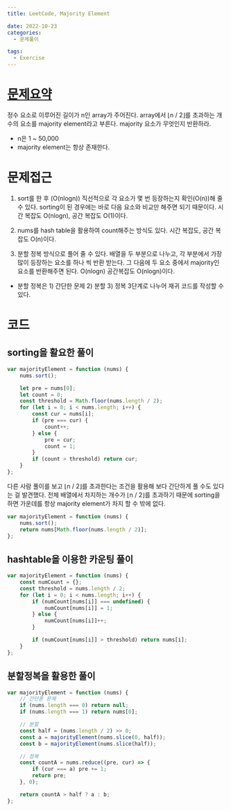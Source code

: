 ```yaml
---
title: LeetCode, Majority Element

date: 2022-10-23
categories:
  - 문제풀이

tags:
  - Exercise
---
```


# [문제요약](https://leetcode.com/problems/majority-element/)

정수 요소로 이루어진 길이가 n인 array가 주어진다. array에서 ⌊n / 2⌋를 초과하는 개수의 요소를 majority element라고 부른다. majority 요소가 무엇인지 반환하라.

- n은 1 ~ 50,000
- majority element는 항상 존재한다.

# 문제접근

1. sort를 한 후 (O(nlogn)) 직선적으로 각 요소가 몇 번 등장하는지 확인(O(n))해 줄 수 있다. sorting이 된 경우에는 바로 다음 요소와 비교만 해주면 되기 때문이다. 시간 복잡도 O(nlogn), 공간 복잡도 O(1)이다.

2. nums를 hash table을 활용하여 count해주는 방식도 있다. 시간 복잡도, 공간 복잡도 O(n)이다.

3. 분할 정복 방식으로 풀어 줄 수 있다. 배열을 두 부분으로 나누고, 각 부분에서 가장 많이 등장하는 요소를 하나 씩 반환 받는다. 그 다음에 두 요소 중에서 majority인 요소를 반환해주면 된다. O(nlogn) 공간복잡도 O(nlogn)이다.

- 분할 정복은 1) 간단한 문제 2) 분할 3) 정복 3단계로 나누어 재귀 코드를 작성할 수 있다.

# 코드

## sorting을 활요한 풀이

```javascript
var majorityElement = function (nums) {
	nums.sort();

	let pre = nums[0];
	let count = 0;
	const threshold = Math.floor(nums.length / 2);
	for (let i = 0; i < nums.length; i++) {
		const cur = nums[i];
		if (pre === cur) {
			count++;
		} else {
			pre = cur;
			count = 1;
		}
		if (count > threshold) return cur;
	}
};
```

다른 사람 풀이를 보고 ⌊n / 2⌋를 초과한다는 조건을 활용해 보다 간단하게 풀 수도 있다는 걸 발견했다. 전체 배열에서 차지하는 개수가 ⌊n / 2⌋를 초과하기 때문에 sorting을 하면 가운데를 항상 majority element가 차지 할 수 밖에 없다.

```javascript
var majorityElement = function (nums) {
	nums.sort();
	return nums[Math.floor(nums.length / 2)];
};
```

## hashtable을 이용한 카운팅 풀이

```javascript
var majorityElement = function (nums) {
	const numCount = {};
	const threshold = nums.length / 2;
	for (let i = 0; i < nums.length; i++) {
		if (numCount[nums[i]] === undefined) {
			numCount[nums[i]] = 1;
		} else {
			numCount[nums[i]]++;
		}

		if (numCount[nums[i]] > threshold) return nums[i];
	}
};
```

## 분할정복을 활용한 풀이

```javascript
var majorityElement = function (nums) {
	// 간단훈 문제
	if (nums.length === 0) return null;
	if (nums.length === 1) return nums[0];

	// 분할
	const half = (nums.length / 2) >> 0;
	const a = majorityElement(nums.slice(0, half));
	const b = majorityElement(nums.slice(half));

	// 정복
	const countA = nums.reduce((pre, cur) => {
		if (cur === a) pre += 1;
		return pre;
	}, 0);

	return countA > half ? a : b;
};
```
